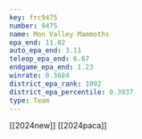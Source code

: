 ```yaml
---
key: frc9475
number: 9475
name: Mon Valley Mammoths
epa_end: 11.02
auto_epa_end: 3.11
teleop_epa_end: 6.67
endgame_epa_end: 1.23
winrate: 0.3684
district_epa_rank: 1092
district_epa_percentile: 0.3937
type: Team
---
```

[[2024new]]
[[2024paca]]
